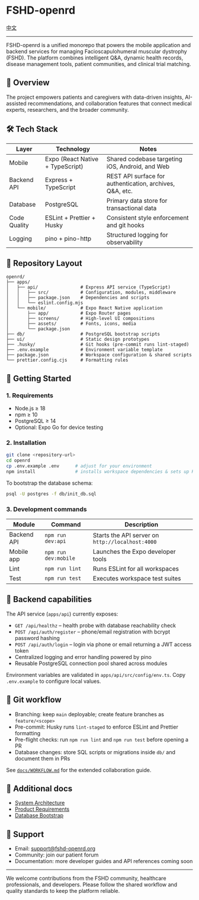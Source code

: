 # FSHD-openrd

[中文](./README.md)

---

FSHD-openrd is a unified monorepo that powers the mobile application and backend services for managing Facioscapulohumeral muscular dystrophy (FSHD). The platform combines intelligent Q&A, dynamic health records, disease management tools, patient communities, and clinical trial matching.

## 🎯 Overview

The project empowers patients and caregivers with data-driven insights, AI-assisted recommendations, and collaboration features that connect medical experts, researchers, and the broader community.

## 🛠 Tech Stack

| Layer | Technology | Notes |
| --- | --- | --- |
| Mobile | Expo (React Native + TypeScript) | Shared codebase targeting iOS, Android, and Web |
| Backend API | Express + TypeScript | REST API surface for authentication, archives, Q&A, etc. |
| Database | PostgreSQL | Primary data store for transactional data |
| Code Quality | ESLint + Prettier + Husky | Consistent style enforcement and git hooks |
| Logging | pino + pino-http | Structured logging for observability |

## 📁 Repository Layout

```
openrd/
├── apps/
│   ├── api/                # Express API service (TypeScript)
│   │   ├── src/            # Configuration, modules, middleware
│   │   ├── package.json    # Dependencies and scripts
│   │   └── eslint.config.mjs
│   └── mobile/             # Expo React Native application
│       ├── app/            # Expo Router pages
│       ├── screens/        # High-level UI compositions
│       ├── assets/         # Fonts, icons, media
│       └── package.json
├── db/                     # PostgreSQL bootstrap scripts
├── ui/                     # Static design prototypes
├── .husky/                 # Git hooks (pre-commit runs lint-staged)
├── .env.example            # Environment variable template
├── package.json            # Workspace configuration & shared scripts
└── prettier.config.cjs     # Formatting rules
```

## 🚀 Getting Started

### 1. Requirements

- Node.js ≥ 18
- npm ≥ 10
- PostgreSQL ≥ 14
- Optional: Expo Go for device testing

### 2. Installation

```bash
git clone <repository-url>
cd openrd
cp .env.example .env      # adjust for your environment
npm install               # installs workspace dependencies & sets up Husky
```

To bootstrap the database schema:

```bash
psql -U postgres -f db/init_db.sql
```

### 3. Development commands

| Module | Command | Description |
| --- | --- | --- |
| Backend API | `npm run dev:api` | Starts the API server on `http://localhost:4000` |
| Mobile app | `npm run dev:mobile` | Launches the Expo developer tools |
| Lint | `npm run lint` | Runs ESLint for all workspaces |
| Test | `npm run test` | Executes workspace test suites |

## 🔐 Backend capabilities

The API service (`apps/api`) currently exposes:

- `GET /api/healthz` – health probe with database reachability check
- `POST /api/auth/register` – phone/email registration with bcrypt password hashing
- `POST /api/auth/login` – login via phone or email returning a JWT access token
- Centralized logging and error handling powered by pino
- Reusable PostgreSQL connection pool shared across modules

Environment variables are validated in `apps/api/src/config/env.ts`. Copy `.env.example` to configure local values.

## 🧭 Git workflow

- Branching: keep `main` deployable; create feature branches as `feature/<scope>`
- Pre-commit: Husky runs `lint-staged` to enforce ESLint and Prettier formatting
- Pre-flight checks: run `npm run lint` and `npm run test` before opening a PR
- Database changes: store SQL scripts or migrations inside `db/` and document them in PRs

See [`docs/WORKFLOW.md`](./docs/WORKFLOW.md) for the extended collaboration guide.

## 📄 Additional docs

- [System Architecture](./FSHD-openrd-系统架构设计文档.md)
- [Product Requirements](./prd-v2.md)
- [Database Bootstrap](./db/init_db.sql)

## 💬 Support

- Email: support@fshd-openrd.org
- Community: join our patient forum
- Documentation: more developer guides and API references coming soon

---

We welcome contributions from the FSHD community, healthcare professionals, and developers. Please follow the shared workflow and quality standards to keep the platform reliable.
